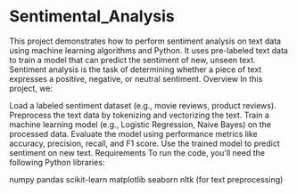 # Sentimental_Analysis
This project demonstrates how to perform sentiment analysis on text data using machine learning algorithms and Python. It uses pre-labeled text data to train a model that can predict the sentiment of new, unseen text. Sentiment analysis is the task of determining whether a piece of text expresses a positive, negative, or neutral sentiment.
Overview
In this project, we:

Load a labeled sentiment dataset (e.g., movie reviews, product reviews).
  Preprocess the text data by tokenizing and vectorizing the text.
  Train a machine learning model (e.g., Logistic Regression, Naive Bayes) on the processed data.
  Evaluate the model using performance metrics like accuracy, precision, recall, and F1 score.
  Use the trained model to predict sentiment on new text.
  Requirements
  To run the code, you'll need the following Python libraries:

numpy
pandas
scikit-learn
matplotlib
seaborn
nltk (for text preprocessing)
